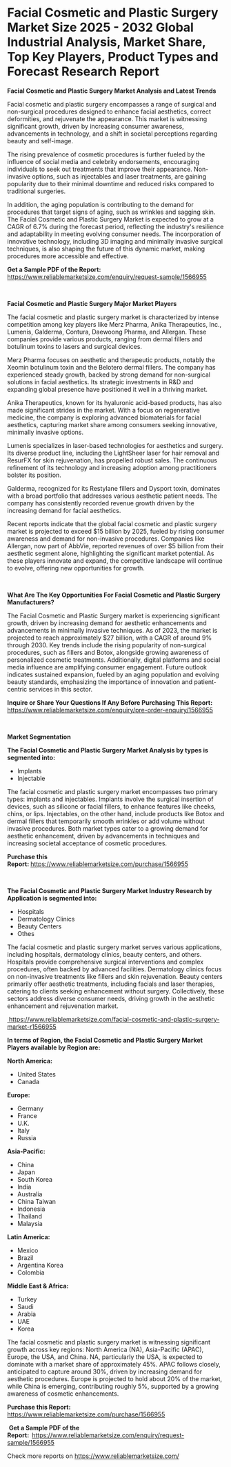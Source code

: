 <p><h1>Facial Cosmetic and Plastic Surgery Market Size 2025 - 2032 Global Industrial Analysis, Market Share, Top Key Players, Product Types and Forecast Research Report</h1></p><p><strong>Facial Cosmetic and Plastic Surgery Market Analysis and Latest Trends</strong></p>
<p><p>Facial cosmetic and plastic surgery encompasses a range of surgical and non-surgical procedures designed to enhance facial aesthetics, correct deformities, and rejuvenate the appearance. This market is witnessing significant growth, driven by increasing consumer awareness, advancements in technology, and a shift in societal perceptions regarding beauty and self-image. </p><p>The rising prevalence of cosmetic procedures is further fueled by the influence of social media and celebrity endorsements, encouraging individuals to seek out treatments that improve their appearance. Non-invasive options, such as injectables and laser treatments, are gaining popularity due to their minimal downtime and reduced risks compared to traditional surgeries. </p><p>In addition, the aging population is contributing to the demand for procedures that target signs of aging, such as wrinkles and sagging skin. The Facial Cosmetic and Plastic Surgery Market is expected to grow at a CAGR of 6.7% during the forecast period, reflecting the industry's resilience and adaptability in meeting evolving consumer needs. The incorporation of innovative technology, including 3D imaging and minimally invasive surgical techniques, is also shaping the future of this dynamic market, making procedures more accessible and effective.</p></p>
<p><strong>Get a Sample PDF of the Report:&nbsp;</strong> <a href="https://www.reliablemarketsize.com/enquiry/request-sample/1566955?utm_campaign=2528&utm_medium=2&utm_source=Github&utm_content=ia&utm_term=22032025&utm_id=facial-cosmetic-and-plastic-surgery">https://www.reliablemarketsize.com/enquiry/request-sample/1566955</a></p>
<p>&nbsp;</p>
<p><strong>Facial Cosmetic and Plastic Surgery Major Market Players</strong></p>
<p><p>The facial cosmetic and plastic surgery market is characterized by intense competition among key players like Merz Pharma, Anika Therapeutics, Inc., Lumenis, Galderma, Contura, Daewoong Pharma, and Allergan. These companies provide various products, ranging from dermal fillers and botulinum toxins to lasers and surgical devices.</p><p>Merz Pharma focuses on aesthetic and therapeutic products, notably the Xeomin botulinum toxin and the Belotero dermal fillers. The company has experienced steady growth, backed by strong demand for non-surgical solutions in facial aesthetics. Its strategic investments in R&D and expanding global presence have positioned it well in a thriving market.</p><p>Anika Therapeutics, known for its hyaluronic acid-based products, has also made significant strides in the market. With a focus on regenerative medicine, the company is exploring advanced biomaterials for facial aesthetics, capturing market share among consumers seeking innovative, minimally invasive options.</p><p>Lumenis specializes in laser-based technologies for aesthetics and surgery. Its diverse product line, including the LightSheer laser for hair removal and ResurFX for skin rejuvenation, has propelled robust sales. The continuous refinement of its technology and increasing adoption among practitioners bolster its position.</p><p>Galderma, recognized for its Restylane fillers and Dysport toxin, dominates with a broad portfolio that addresses various aesthetic patient needs. The company has consistently recorded revenue growth driven by the increasing demand for facial aesthetics.</p><p>Recent reports indicate that the global facial cosmetic and plastic surgery market is projected to exceed $15 billion by 2025, fueled by rising consumer awareness and demand for non-invasive procedures. Companies like Allergan, now part of AbbVie, reported revenues of over $5 billion from their aesthetic segment alone, highlighting the significant market potential. As these players innovate and expand, the competitive landscape will continue to evolve, offering new opportunities for growth.</p></p>
<p>&nbsp;</p>
<p><strong>What Are The Key Opportunities For Facial Cosmetic and Plastic Surgery Manufacturers?</strong></p>
<p><p>The Facial Cosmetic and Plastic Surgery market is experiencing significant growth, driven by increasing demand for aesthetic enhancements and advancements in minimally invasive techniques. As of 2023, the market is projected to reach approximately $27 billion, with a CAGR of around 9% through 2030. Key trends include the rising popularity of non-surgical procedures, such as fillers and Botox, alongside growing awareness of personalized cosmetic treatments. Additionally, digital platforms and social media influence are amplifying consumer engagement. Future outlook indicates sustained expansion, fueled by an aging population and evolving beauty standards, emphasizing the importance of innovation and patient-centric services in this sector.</p></p>
<p><strong>Inquire or Share Your Questions If Any Before Purchasing This Report:</strong> <a href="https://www.reliablemarketsize.com/enquiry/pre-order-enquiry/1566955?utm_campaign=2528&utm_medium=2&utm_source=Github&utm_content=ia&utm_term=22032025&utm_id=facial-cosmetic-and-plastic-surgery">https://www.reliablemarketsize.com/enquiry/pre-order-enquiry/1566955</a></p>
<p>&nbsp;</p>
<p><strong>Market Segmentation</strong></p>
<p><strong>The Facial Cosmetic and Plastic Surgery Market Analysis by types is segmented into:</strong></p>
<p><ul><li>Implants</li><li>Injectable</li></ul></p>
<p><p>The facial cosmetic and plastic surgery market encompasses two primary types: implants and injectables. Implants involve the surgical insertion of devices, such as silicone or facial fillers, to enhance features like cheeks, chins, or lips. Injectables, on the other hand, include products like Botox and dermal fillers that temporarily smooth wrinkles or add volume without invasive procedures. Both market types cater to a growing demand for aesthetic enhancement, driven by advancements in techniques and increasing societal acceptance of cosmetic procedures.</p></p>
<p><strong>Purchase this Report:&nbsp;</strong><a href="https://www.reliablemarketsize.com/purchase/1566955?utm_campaign=2528&utm_medium=2&utm_source=Github&utm_content=ia&utm_term=22032025&utm_id=facial-cosmetic-and-plastic-surgery">https://www.reliablemarketsize.com/purchase/1566955</a></p>
<p>&nbsp;</p>
<p><strong>The Facial Cosmetic and Plastic Surgery Market Industry Research by Application is segmented into:</strong></p>
<p><ul><li>Hospitals</li><li>Dermatology Clinics</li><li>Beauty Centers</li><li>Othes</li></ul></p>
<p><p>The facial cosmetic and plastic surgery market serves various applications, including hospitals, dermatology clinics, beauty centers, and others. Hospitals provide comprehensive surgical interventions and complex procedures, often backed by advanced facilities. Dermatology clinics focus on non-invasive treatments like fillers and skin rejuvenation. Beauty centers primarily offer aesthetic treatments, including facials and laser therapies, catering to clients seeking enhancement without surgery. Collectively, these sectors address diverse consumer needs, driving growth in the aesthetic enhancement and rejuvenation market.</p></p>
<p><a href="https://www.reliablemarketsize.com/facial-cosmetic-and-plastic-surgery-market-r1566955?utm_campaign=2528&utm_medium=2&utm_source=Github&utm_content=ia&utm_term=22032025&utm_id=facial-cosmetic-and-plastic-surgery">&nbsp;https://www.reliablemarketsize.com/facial-cosmetic-and-plastic-surgery-market-r1566955</a></p>
<p><strong>In terms of Region, the Facial Cosmetic and Plastic Surgery Market Players available by Region are:</strong></p>
<p>
    <p> <strong> North America: </strong>
        <ul>
            <li>United States</li>
            <li>Canada</li>
        </ul>
        </p> 
    <p> <strong> Europe: </strong>
        <ul>
            <li>Germany</li>
            <li>France</li>
            <li>U.K.</li>
            <li>Italy</li>
            <li>Russia</li>
        </ul>
        </p> 
    <p> <strong> Asia-Pacific: </strong>
        <ul>
            <li>China</li>
            <li>Japan</li>
            <li>South Korea</li>
            <li>India</li>
            <li>Australia</li>
            <li>China Taiwan</li>
            <li>Indonesia</li>
            <li>Thailand</li>
            <li>Malaysia</li>
        </ul>
        </p> 
    <p> <strong> Latin America: </strong>
        <ul>
            <li>Mexico</li>
            <li>Brazil</li>
            <li>Argentina Korea</li>
            <li>Colombia</li>
        </ul>
        </p> 
    <p> <strong> Middle East & Africa: </strong>
        <ul>
            <li>Turkey</li>
            <li>Saudi</li>
            <li>Arabia</li>
            <li>UAE</li>
            <li>Korea</li>
        </ul>
    </p>
    </p>
<p><p>The facial cosmetic and plastic surgery market is witnessing significant growth across key regions: North America (NA), Asia-Pacific (APAC), Europe, the USA, and China. NA, particularly the USA, is expected to dominate with a market share of approximately 45%. APAC follows closely, anticipated to capture around 30%, driven by increasing demand for aesthetic procedures. Europe is projected to hold about 20% of the market, while China is emerging, contributing roughly 5%, supported by a growing awareness of cosmetic enhancements.</p></p>
<p><strong>Purchase this Report: </strong><a href="https://www.reliablemarketsize.com/purchase/1566955?utm_campaign=2528&utm_medium=2&utm_source=Github&utm_content=ia&utm_term=22032025&utm_id=facial-cosmetic-and-plastic-surgery">https://www.reliablemarketsize.com/purchase/1566955</a></p>
<p>&nbsp;<strong>Get a Sample PDF of the Report:&nbsp;&nbsp;</strong><a href="https://www.reliablemarketsize.com/enquiry/request-sample/1566955?utm_campaign=2528&utm_medium=2&utm_source=Github&utm_content=ia&utm_term=22032025&utm_id=facial-cosmetic-and-plastic-surgery">https://www.reliablemarketsize.com/enquiry/request-sample/1566955</a></p>
<p><strong></strong></p>
<p>Check more reports on <a href="https://www.reliablemarketsize.com/?utm_campaign=2528&utm_medium=2&utm_source=Github&utm_content=ia&utm_term=22032025&utm_id=facial-cosmetic-and-plastic-surgery">https://www.reliablemarketsize.com/</a></p>